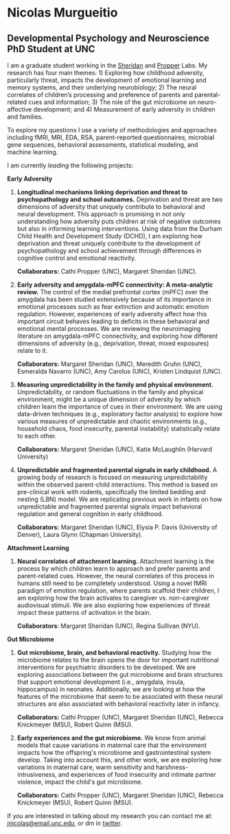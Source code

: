 #  **Nicolas Murgueitio**

##  **Developmental Psychology and Neuroscience PhD Student at UNC**

I am a graduate student working in the [Sheridan](https://circlelab.unc.edu/) and [Propper](https://beelab.web.unc.edu/) Labs. My research has four main themes: 1) Exploring how childhood adversity, particularly threat, impacts the development of emotional learning and memory systems, and their underlying neurobiology; 2) The neural correlates of children’s processing and preference of parents and parental-related cues and information; 3) The role of the gut microbiome on neuro-affective development; and 4) Measurement of early adversity in children and families. 

To explore my questions I use a variety of methodologies and approaches including fMRI, MRI, EDA, RSA, parent-reported questionnaires, microbial gene sequences, behavioral assessments, statistical modeling, and machine learning. 
    
I am currently *leading* the following projects:

**Early Adversity**

1. **Longitudinal mechanisms linking deprivation and threat to psychopathology and school outcomes.** Deprivation and threat are two dimensions of adversity that uniquely contribute to behavioral and neural development. This approach is promising in not only understanding how adversity puts children at risk of negative outcomes but also in informing learning interventions. Using data from the Durham Child Health and Development Study (DCHD), I am exploring how  deprivation and threat uniquely contribute to the development of psychopathology and school achievement through differences in cognitive control and emotional reactivity. 

    **Collaborators:** Cathi Propper (UNC), Margaret Sheridan (UNC).
      
3. **Early adversity and amygdala-mPFC connectivity: A meta-analytic review.** The control of the medial prefrontal cortex (mPFC) over the amygdala has been studied extensively because of its importance in emotional processes such as fear extinction and automatic emotion regulation. However, experiences of early adversity  affect how this important circuit behaves leading to deficits in these behavioral and emotional mental processes. We are reviewing the neuroimaging literature on amygdala-mPFC connectivity, and exploring how different dimensions of adversity (e.g., deprivation, threat, mixed exposures) relate to it. 

    **Collaborators:** Margaret Sheridan (UNC), Meredith Gruhn (UNC), Esmeralda Navarro (UNC), Amy Carolus (UNC), Kristen Lindquist (UNC).

4. **Measuring unpredictability in the family and physical environment.** Unpredictability, or random fluctuations in the family and physical environment, might be a unique dimension of adversity by which children learn the importance of cues in their environment. We are using data-driven techniques (e.g., exploratory factor analysis) to explore how various measures of unpredictable and chaotic environments (e.g., household chaos, food insecurity, parental instability) statistically relate to each other. 

    **Collaborators:** Margaret Sheridan (UNC), Katie McLaughlin (Harvard University)

5. **Unpredictable and fragmented parental signals in early childhood.** A growing body of research is focused on measuring unpredictability within the observed parent-child interactions. This method is based on pre-clinical work with rodents, specifically the limited bedding and nesting (LBN) model. We are replicating previous work in infants on how unpredictable and fragmented parental signals impact behavioral regulation and general cognition in early childhood. 

   **Collaborators:** Margaret Sheridan (UNC), Elysia P. Davis (University of Denver), Laura Glynn (Chapman University).
    
**Attachment Learning**

1. **Neural correlates of attachment learning.** Attachment learning is the process by which children learn to approach and prefer parents and parent-related cues. However, the neural correlates of this process in humans still need to be completely understood. Using a novel fMRI paradigm of emotion regulation, where parents scaffold their children, I am exploring how the brain activates to caregiver vs. non-caregiver audiovisual stimuli. We are also exploring how experiences of threat impact these patterns of activation in the brain. 

    **Collaborators**: Margaret Sheridan (UNC), Regina Sullivan (NYU).
    
**Gut Microbiome**

1. **Gut microbiome, brain, and behavioral reactivity.** Studying how the microbiome relates to the brain opens the door for important nutritional interventions for psychiatric disorders to be developed. We are exploring associations between the gut microbiome and brain structures that support emotional development (i.e., amygdala, insula, hippocampus) in neonates. Additionally, we are looking at how the features of the microbiome that seem to be associated with these neural structures are also associated with behavioral reactivity later in infancy. 

    **Collaborators:** Cathi Propper (UNC), Margaret Sheridan (UNC), Rebecca Knickmeyer (MSU), Robert Quinn (MSU).

2. **Early experiences and the gut microbiome.** We know from animal models that cause variations in maternal care that the environment impacts how the offspring's microbiome and gastrointestinal system develop. Taking into account this, and other work, we are exploring how variations in maternal care, warm sensitivity and harshness-intrusiveness, and experiences of food insecurity and intimate partner violence, impact the child's gut microbiome. 

    **Collaborators:** Cathi Propper (UNC), Margaret Sheridan (UNC), Rebecca Knickmeyer (MSU), Robert Quinn (MSU).
   

If you are interested in talking about my research you can contact me at: [jnicolas@email.unc.edu](mailto:jnicolas@email.unc.edu), or dm in [twitter](https://twitter.com/jnmurgueitio). 

